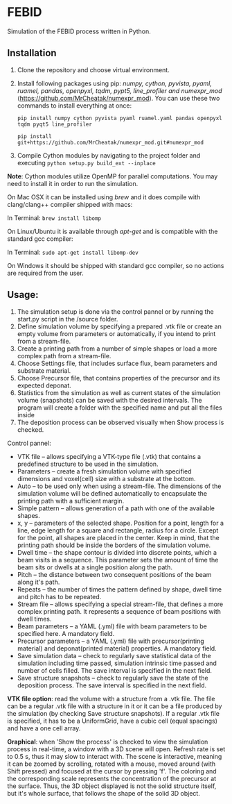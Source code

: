 # FEBID
Simulation of the FEBID process written in Python.

## Installation

1. Clone the repository and choose virtual environment.
2. Install following packages using pip: *numpy, cython, pyvista, pyaml, ruamel, pandas, openpyxl, tqdm, pypt5, line_profiler and numexpr_mod* (https://github.com/MrCheatak/numexpr_mod).
	 You can use these two commands to install everything at once:
	
	`pip install numpy cython pyvista pyaml ruamel.yaml pandas openpyxl tqdm pyqt5 line_profiler`
   
    `pip install git+https://github.com/MrCheatak/numexpr_mod.git#numexpr_mod`

3. Compile Cython modules by navigating to the project folder and executing `python setup.py build_ext --inplace`

**Note**: Cython modules utilize OpenMP for parallel computations. You may need to install it in order to run the simulation.

On Mac OSX it can be installed using *brew* and it does compile with clang/clang++ compiler shipped with macs:
	
In Terminal: `brew install libomp`

On Linux/Ubuntu it is available through *apt-get* and is compatible with the standard gcc compiler:

In Terminal: `sudo apt-get install libomp-dev`

On Windows it should be shipped with standard gcc compiler, so no actions are required from the user.

## Usage:

1. The simulation setup is done via the control pannel or by running the start.py script in the /source folder.
2. Define simulation volume by specifying a prepared .vtk file or create an empty volume from parameters
 or automatically, if you intend to print from a stream-file.
3. Create a printing path from a number of simple shapes or load a more complex path from a stream-file.
4. Choose Settings file, that includes surface flux, beam parameters and substrate material.
5. Choose Precursor file, that contains properties of the precursor and its expected deponat.
6. Statistics from the simulation as well as current states of the simulation volume (snapshots) can be saved 
with the desired intervals. The program will create a folder with the specified name and put all the files 
inside
7. The deposition process can be observed visually when Show process is checked.

Control pannel:

* VTK file – allows specifying a VTK-type file (.vtk) that contains a predefined structure to be used in the simulation.
* Parameters – create a fresh simulation volume with specified dimensions and voxel(cell) size with a substrate at the bottom. 
* Auto – to be used only when using a stream-file. The dimensions of the simulation volume will be defined automatically to encapsulate the printing path with a sufficient margin.
* Simple pattern – allows generation of a path with one of the available shapes.
* x, y – parameters of the selected shape. Position for a point, length for a line, edge length for a square and rectangle, radius for a circle. Except for the point, all shapes are placed in the center. Keep in mind, that the printing path should be inside the borders of the simulation volume.
* Dwell time – the shape contour is divided into discrete points, which a beam visits in a sequence. This parameter sets the amount of time the beam sits or dwells at a single position along the path. 
* Pitch – the distance between two consequent positions of the beam along it's path.
* Repeats – the number of times the pattern defined by shape, dwell time and pitch has to be repeated.
* Stream file – allows specifying a special stream-file, that defines a more complex printing path. It represents a sequence of beam positions with dwell times.
* Beam parameters – a YAML (.yml) file with beam parameters to be specified here. A mandatory field.
* Precursor parameters – a YAML (.yml) file with precursor(printing material) and deponat(printed material) properties. A mandatory field.
* Save simulation data – check to regularly save statistical data of the simulation including time passed, simulation intrinsic time passed and number of cells filled. The save interval is specified in the next field.
* Save structure snapshots – check to regularly save the state of the deposition process. The save interval is specified in the next field.

**VTK file option**: read the volume with a structure from a .vtk file. The file can be a regular .vtk file with a structure in it
   or it can be a file produced by the simulation (by checking Save structure snapshots). If a regular .vtk file is specified, it
   has to be a UniformGrid, have a cubic cell (equal spacings) and have a one cell array.

**Graphical**: when 'Show the process' is checked to view the simulation process in real-time, a window with a 3D scene will open. Refresh rate is set to 0.5 s, thus it may slow to interact with. 
The scene is interactive, meaning it can be zoomed by scrolling, rotated  with a mouse, moved around (with Shift pressed) and focused at the cursor by pressing 'f'. 
The coloring and the corresponding scale represents the concentration of the precursor at the surface. Thus, the 3D object displayed is not the solid structure itself, but it's whole surface, that follows the shape of the solid 3D object.
   
